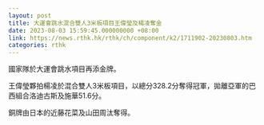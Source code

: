```yaml
---
layout: post
title: 大運會跳水混合雙人3米板項目王偉瑩及楊凌奪金
date: 2023-08-03 15:59:45.000000000 +08:00
link: https://news.rthk.hk/rthk/ch/component/k2/1711902-20230803.htm
categories: rthk
---
```


國家隊於大運會跳水項目再添金牌。

王偉瑩夥拍楊凌於混合雙人3米板項目，以總分328.2分奪得冠軍，拋離亞軍的巴西組合洛迪古斯及施華51.6分。

銅牌由日本的近藤花菜及山田周汰奪得。
